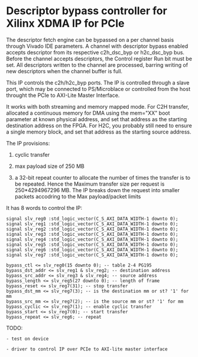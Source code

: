 # Descriptor bypass controller for Xilinx XDMA IP for PCIe

The descriptor fetch engine can be bypassed on a per channel basis through Vivado IDE
parameters. A channel with descriptor bypass enabled accepts descriptor from its 
respective c2h_dsc_byp or h2c_dsc_byp bus. Before the channel accepts descriptors,
the Control register Run bit must be set. All descriptors written to the channel are
processed, barring writing of new descriptors when the channel buffer is full.

This IP controls the c2h/h2c_byp ports. The IP is controlled through a slave port, which
may be connected to PS/Microblace or controlled from the host throught the PCIe to AXI-Lite 
Master Interface. 

It works with both streaming and memory mapped mode. For C2H transfer, allocated a continuous memory for DMA using the mem="XX" boot parameter at known physical address, and set that address as the starting destination address on the FPGA. For H2C, you probably still need to ensure a single memory block, and set that address as the starting source address.

The IP provisions:

1. cyclic transfer

2. max payload size of 250 MB

3. a 32-bit repeat counter to allocate the number of times the transfer is to be repeated. Hence the Maximum transfer size per request is 250*4294967296 MB. The IP breaks down the request into smaller packets accodring to the Max payload/packet limits

It has 8 words to control the IP:

    signal slv_reg0	:std_logic_vector(C_S_AXI_DATA_WIDTH-1 downto 0);
    signal slv_reg1	:std_logic_vector(C_S_AXI_DATA_WIDTH-1 downto 0);
    signal slv_reg2	:std_logic_vector(C_S_AXI_DATA_WIDTH-1 downto 0);
    signal slv_reg3	:std_logic_vector(C_S_AXI_DATA_WIDTH-1 downto 0);
    signal slv_reg4	:std_logic_vector(C_S_AXI_DATA_WIDTH-1 downto 0);
    signal slv_reg5	:std_logic_vector(C_S_AXI_DATA_WIDTH-1 downto 0);
    signal slv_reg6	:std_logic_vector(C_S_AXI_DATA_WIDTH-1 downto 0);
    signal slv_reg7	:std_logic_vector(C_S_AXI_DATA_WIDTH-1 downto 0);

    bypass_ctl <= slv_reg0(15 downto 0); -- table 2-4 PG195
    bypass_dst_addr <= slv_reg1 & slv_reg2; -- destination address
    bypass_src_addr <= slv_reg3 & slv_reg4; -- source address
    bypass_length <= slv_reg5(27 downto 0); -- length of frame
    bypass_reset <= slv_reg7(31); -- stop transfer
    bypass_dst_mm <= slv_reg7(3); -- is the destination mm or st? '1' for mm
    bypass_src_mm <= slv_reg7(2); -- is the source mm or st? '1' for mm
    bypass_cyclic <= slv_reg7(1); -- enable cyclic transfer
    bypass_start <= slv_reg7(0); -- start transfer
    bypass_repeat <= slv_reg6; -- repeat


TODO:

    - test on device

    - driver to control IP over PCIe to AXI-lite master interface
